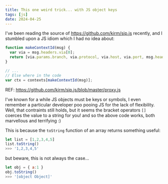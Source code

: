 ```yaml
---
title: This one weird trick... with JS object keys
tags: [js]
date: 2024-04-25
---
```


I've been reading the source of https://github.com/kirm/sip.js recently, and I stumbled upon a JS idiom which I had no idea about:

```js
function makeContextId(msg) {
  var via = msg.headers.via[0];
  return [via.params.branch, via.protocol, via.host, via.port, msg.headers['call-id'], msg.headers.cseq.seq];
}

// ... 
// Else where in the code 
var ctx = contexts[makeContextId(msg)];
```

REF: https://github.com/kirm/sip.js/blob/master/proxy.js

I've known for a while JS objects must be keys or symbols, I even remember a particular developer poo pooing JS for the lack of flexibility. 
Well, that contraints still holds, but it seems the bracket operators `[]` coerces the value to a string for you! 
and so the above code works, both marvellous and terrifying :) 

This is because the `toString` function of an array returns something useful:

```js
let list = [1,2,3,4,5]
list.toString()
>>> '1,2,3,4,5'
```
but beware, this is not always the case...

```js
let obj = { a:1 }
obj.toString()
>>> '[object Object]'
```
